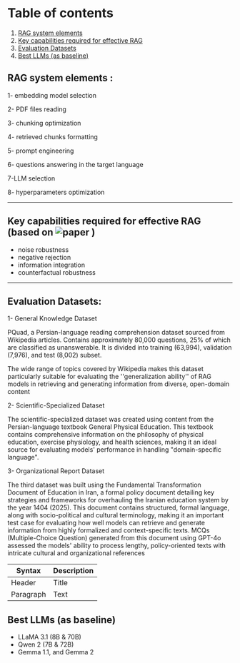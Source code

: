 # Table of contents
1. [RAG system elements](#RAG_system_elements)
2. [Key capabilities required for effective RAG](#second)
3. [Evaluation Datasets](#third)
4. [Best LLMs (as baseline)](#fourth)

## RAG system elements :  <a name="RAG_system_elements"></a>
 
1- embedding model selection

2-  PDF files reading

3- chunking optimization

4- retrieved chunks formatting

5- prompt engineering

6- questions answering in the target language

7-LLM selection

8- hyperparameters optimization

----------------------------------------------------------------------------
## Key capabilities required for effective RAG (based on ![paper](https://arxiv.org/pdf/2501.04858v1) ) <a name="second"></a>
- noise robustness
- negative rejection
- information integration
- counterfactual robustness
------------------------------------------------------------------------------
## Evaluation Datasets: <a name="third"></a>
1- General Knowledge Dataset 

PQuad, a Persian-language reading
comprehension dataset sourced from Wikipedia articles. Contains approximately 80,000 questions, 25% of which are classified as unanswerable. It is divided into training (63,994), validation (7,976), and test (8,002) subset.

 The wide range of topics covered by
Wikipedia makes this dataset particularly suitable for evaluating the ''generalization ability'' of
RAG models in retrieving and generating information from diverse, open-domain content

2- Scientific-Specialized Dataset

The scientific-specialized dataset was created using content from the Persian-language textbook
General Physical Education.  This textbook contains comprehensive information on the
philosophy of physical education, exercise physiology, and health sciences, making it an ideal
source for evaluating models' performance in handling "domain-specific language".

3- Organizational Report Dataset

The third dataset was built using the Fundamental Transformation Document of Education in
Iran, a formal policy document detailing key strategies and frameworks for overhauling the
Iranian education system by the year 1404 (2025). This document contains structured, formal
language, along with socio-political and cultural terminology, making it an important test case for
evaluating how well models can retrieve and generate information from highly formalized and
context-specific texts.
MCQs (Multiple-Choice Question) generated from this document using GPT-4o assessed the models'
ability to process lengthy, policy-oriented texts with intricate cultural and organizational
references

| Syntax      | Description |
| ----------- | ----------- |
| Header      | Title       |
| Paragraph   | Text        |

## Best LLMs (as baseline) <a name="fourth"></a>

- LLaMA 3.1 (8B & 70B)
- Qwen 2 (7B & 72B)
- Gemma 1.1, and Gemma 2
